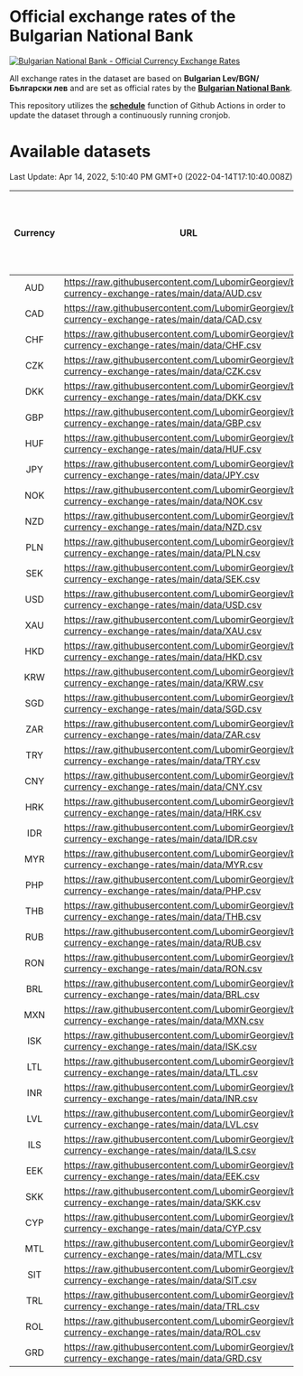 # Official exchange rates of the Bulgarian National Bank

[![Bulgarian National Bank - Official Currency Exchange Rates](https://github.com/LubomirGeorgiev/bnb-currency-exchange-rates/actions/workflows/update-rates.yml/badge.svg?branch=main)](https://github.com/LubomirGeorgiev/bnb-currency-exchange-rates/actions/workflows/update-rates.yml)

All exchange rates in the dataset are based on **Bulgarian Lev/BGN/Български лев** and are set as official rates by the [**Bulgarian National Bank**](https://www.bnb.bg/Statistics/StExternalSector/StExchangeRates/StERForeignCurrencies/index.htm?toLang=_EN).

This repository utilizes the [**schedule**](https://docs.github.com/en/actions/reference/events-that-trigger-workflows) function of Github Actions in order to update the dataset through a continuously running cronjob.

# Available datasets

<!-- START LINKS (DO NOT EVER FU*ING DELETE THIS COMMENT FOR THE LOVE OF YOUR LIFE!!! IF YOU ARE CURIOS HOW IT WORKS, YOU CAN HAVE A LOOK AT ./src/updateReadme.ts) -->

Last Update: Apr 14, 2022, 5:10:40 PM GMT+0 (2022-04-14T17:10:40.008Z)

| Currency | URL                                                                                             | Number of records | Number of missing days that were filled in |
| :------: | ----------------------------------------------------------------------------------------------- | :---------------: | :----------------------------------------: |
|   AUD    | https://raw.githubusercontent.com/LubomirGeorgiev/bnb-currency-exchange-rates/main/data/AUD.csv |       8236        |                    2549                    |
|   CAD    | https://raw.githubusercontent.com/LubomirGeorgiev/bnb-currency-exchange-rates/main/data/CAD.csv |       8236        |                    2549                    |
|   CHF    | https://raw.githubusercontent.com/LubomirGeorgiev/bnb-currency-exchange-rates/main/data/CHF.csv |       8236        |                    2549                    |
|   CZK    | https://raw.githubusercontent.com/LubomirGeorgiev/bnb-currency-exchange-rates/main/data/CZK.csv |       8236        |                    2549                    |
|   DKK    | https://raw.githubusercontent.com/LubomirGeorgiev/bnb-currency-exchange-rates/main/data/DKK.csv |       8236        |                    2549                    |
|   GBP    | https://raw.githubusercontent.com/LubomirGeorgiev/bnb-currency-exchange-rates/main/data/GBP.csv |       8236        |                    2549                    |
|   HUF    | https://raw.githubusercontent.com/LubomirGeorgiev/bnb-currency-exchange-rates/main/data/HUF.csv |       8236        |                    2549                    |
|   JPY    | https://raw.githubusercontent.com/LubomirGeorgiev/bnb-currency-exchange-rates/main/data/JPY.csv |       8236        |                    2549                    |
|   NOK    | https://raw.githubusercontent.com/LubomirGeorgiev/bnb-currency-exchange-rates/main/data/NOK.csv |       8236        |                    2549                    |
|   NZD    | https://raw.githubusercontent.com/LubomirGeorgiev/bnb-currency-exchange-rates/main/data/NZD.csv |       8236        |                    2549                    |
|   PLN    | https://raw.githubusercontent.com/LubomirGeorgiev/bnb-currency-exchange-rates/main/data/PLN.csv |       8236        |                    2549                    |
|   SEK    | https://raw.githubusercontent.com/LubomirGeorgiev/bnb-currency-exchange-rates/main/data/SEK.csv |       8236        |                    2549                    |
|   USD    | https://raw.githubusercontent.com/LubomirGeorgiev/bnb-currency-exchange-rates/main/data/USD.csv |       8236        |                    2549                    |
|   XAU    | https://raw.githubusercontent.com/LubomirGeorgiev/bnb-currency-exchange-rates/main/data/XAU.csv |       8236        |                    2551                    |
|   HKD    | https://raw.githubusercontent.com/LubomirGeorgiev/bnb-currency-exchange-rates/main/data/HKD.csv |       7936        |                    2460                    |
|   KRW    | https://raw.githubusercontent.com/LubomirGeorgiev/bnb-currency-exchange-rates/main/data/KRW.csv |       7936        |                    2460                    |
|   SGD    | https://raw.githubusercontent.com/LubomirGeorgiev/bnb-currency-exchange-rates/main/data/SGD.csv |       7936        |                    2460                    |
|   ZAR    | https://raw.githubusercontent.com/LubomirGeorgiev/bnb-currency-exchange-rates/main/data/ZAR.csv |       7936        |                    2460                    |
|   TRY    | https://raw.githubusercontent.com/LubomirGeorgiev/bnb-currency-exchange-rates/main/data/TRY.csv |       6416        |                    1988                    |
|   CNY    | https://raw.githubusercontent.com/LubomirGeorgiev/bnb-currency-exchange-rates/main/data/CNY.csv |       6297        |                    1953                    |
|   HRK    | https://raw.githubusercontent.com/LubomirGeorgiev/bnb-currency-exchange-rates/main/data/HRK.csv |       6297        |                    1953                    |
|   IDR    | https://raw.githubusercontent.com/LubomirGeorgiev/bnb-currency-exchange-rates/main/data/IDR.csv |       6297        |                    1953                    |
|   MYR    | https://raw.githubusercontent.com/LubomirGeorgiev/bnb-currency-exchange-rates/main/data/MYR.csv |       6297        |                    1953                    |
|   PHP    | https://raw.githubusercontent.com/LubomirGeorgiev/bnb-currency-exchange-rates/main/data/PHP.csv |       6297        |                    1953                    |
|   THB    | https://raw.githubusercontent.com/LubomirGeorgiev/bnb-currency-exchange-rates/main/data/THB.csv |       6297        |                    1953                    |
|   RUB    | https://raw.githubusercontent.com/LubomirGeorgiev/bnb-currency-exchange-rates/main/data/RUB.csv |       6253        |                    1940                    |
|   RON    | https://raw.githubusercontent.com/LubomirGeorgiev/bnb-currency-exchange-rates/main/data/RON.csv |       6238        |                    1935                    |
|   BRL    | https://raw.githubusercontent.com/LubomirGeorgiev/bnb-currency-exchange-rates/main/data/BRL.csv |       5325        |                    1654                    |
|   MXN    | https://raw.githubusercontent.com/LubomirGeorgiev/bnb-currency-exchange-rates/main/data/MXN.csv |       5325        |                    1654                    |
|   ISK    | https://raw.githubusercontent.com/LubomirGeorgiev/bnb-currency-exchange-rates/main/data/ISK.csv |       5234        |                    1625                    |
|   LTL    | https://raw.githubusercontent.com/LubomirGeorgiev/bnb-currency-exchange-rates/main/data/LTL.csv |       5156        |                    1585                    |
|   INR    | https://raw.githubusercontent.com/LubomirGeorgiev/bnb-currency-exchange-rates/main/data/INR.csv |       4956        |                    1538                    |
|   LVL    | https://raw.githubusercontent.com/LubomirGeorgiev/bnb-currency-exchange-rates/main/data/LVL.csv |       4793        |                    1473                    |
|   ILS    | https://raw.githubusercontent.com/LubomirGeorgiev/bnb-currency-exchange-rates/main/data/ILS.csv |       4232        |                    1319                    |
|   EEK    | https://raw.githubusercontent.com/LubomirGeorgiev/bnb-currency-exchange-rates/main/data/EEK.csv |       4001        |                    1227                    |
|   SKK    | https://raw.githubusercontent.com/LubomirGeorgiev/bnb-currency-exchange-rates/main/data/SKK.csv |       2975        |                    917                     |
|   CYP    | https://raw.githubusercontent.com/LubomirGeorgiev/bnb-currency-exchange-rates/main/data/CYP.csv |       2907        |                    891                     |
|   MTL    | https://raw.githubusercontent.com/LubomirGeorgiev/bnb-currency-exchange-rates/main/data/MTL.csv |       2607        |                    802                     |
|   SIT    | https://raw.githubusercontent.com/LubomirGeorgiev/bnb-currency-exchange-rates/main/data/SIT.csv |       2545        |                    781                     |
|   TRL    | https://raw.githubusercontent.com/LubomirGeorgiev/bnb-currency-exchange-rates/main/data/TRL.csv |       1818        |                    559                     |
|   ROL    | https://raw.githubusercontent.com/LubomirGeorgiev/bnb-currency-exchange-rates/main/data/ROL.csv |       1698        |                    525                     |
|   GRD    | https://raw.githubusercontent.com/LubomirGeorgiev/bnb-currency-exchange-rates/main/data/GRD.csv |        359        |                    107                     |

<!-- END LINKS (DO NOT EVER FU*ING DELETE THIS COMMENT FOR THE LOVE OF YOUR LIFE!!! IF YOU ARE CURIOS HOW IT WORKS, YOU CAN HAVE A LOOK AT ./src/updateReadme.ts) -->
